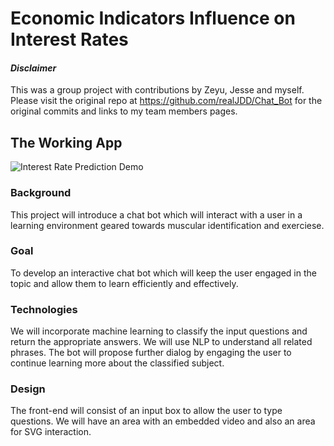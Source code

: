 # Economic Indicators Influence on Interest Rates
#### *Disclaimer* 
This was a group project with contributions by Zeyu, Jesse and myself. Please visit the original repo at https://github.com/realJDD/Chat_Bot for the original commits and links to my team members pages.

## The Working App 

![Interest Rate Prediction Demo](static/images/arnold_bot.gif)

### Background
This project will introduce a chat bot which will interact with a user in a learning environment geared towards muscular identification and exerciese.

### Goal
To develop an interactive chat bot which will keep the user engaged in the topic and allow them to learn efficiently and effectively.

### Technologies
We will incorporate machine learning to classify the input questions and return the appropriate answers. We will use NLP to understand all related phrases. The bot will propose further dialog by engaging the user to continue learning more about the classified subject.

### Design
The front-end will consist of an input box to allow the user to type questions. We will have an area with an embedded video and also an area for SVG interaction.